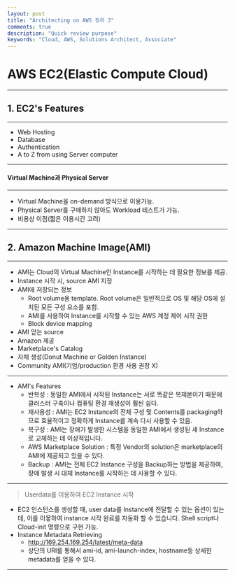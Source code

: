 ```yaml
---
layout: post
title: "Architecting on AWS 정리 3"
comments: true
description: "Quick review purpose"
keywords: "Cloud, AWS, Solutions Architect, Associate"
---
```


# AWS EC2(Elastic Compute Cloud)

* * *

## 1. EC2's Features

* * *

-   Web Hosting
-   Database
-   Authentication
-   A to Z from using Server computer

* * *

#### Virtual Machine과 Physical Server

* * *

-   Virtual Machine을 on-demand 방식으로 이용가능.
-   Physical Server를 구매하지 않아도 Workload 테스트가 가능.
-   비용상 이점(짧은 이용시간 고려)

* * *

## 2. Amazon Machine Image(AMI)

* * *

-   AMI는 Cloud의 Virtual Machine인 Instance를 시작하는 데 필요한 정보를 제공.
-   Instance 시작 시, source AMI 지정
-   AMI에 저장되는 정보
    -   Root volume용 template. Root volume은 일반적으로 OS 및 해당 OS에 설치된 모든 구성 요소를 포함.
    -   AMI를 사용하여 Instance를 시작할 수 있는 AWS 계정 제어 시작 권한
    -   Block device mapping
-   AMI 얻는 source
-   Amazon 제공
-   Marketplace's Catalog
-   자체 생성(Donut Machine or Golden Instance)
-   Community AMI(기엄/production 환경 사용 권장 X)

* * *

-   AMI's Features
    -   반복성 : 동일한 AMI에서 시작된 Instance는 서로 똑같은 복제본이기 때문에 클러스터 구축이나 컴퓨팅 환경 재생성이 훨씬 쉽다.
    -   재사용성 : AMI는 EC2 Instance의 전체 구성 및 Contents를 packaging하므로 효율적이고 정확하게 Instance를 계속 다시 사용할 수 있음.
    -   복구성 : AMI는 장애가 발생한 시스템을 동일한 AMI에서 생성된 새 Instance로 교체하는 데 이상적입니다.
    -   AWS Marketplace Solution : 특정 Vendor의 solution은 marketplace의 AMI에 제공되고 있을 수 있다.
    -   Backup : AMI는 전체 EC2 Instance 구성을 Backup하는 방법을 제공하여, 장애 발생 시 대체 Instance를 시작하는 데 사용할 수 있다.

* * *

> Userdata를 이용하여 EC2 Instance 시작

-   EC2 인스턴스를 생성할 때, user data를 Instance에 전달할 수 있는 옵션이 있는데, 이를 이욯하여 instance 시작 완료를 자동화 할 수 있습니다. Shell script나 Cloud-init 명령으로 구현 가능.
-   Instance Metadata Retrieving
    -   <http://169.254.169.254/latest/meta-data>
    -   상단의 URI를 통해서 ami-id, ami-launch-index, hostname등 상세한 metadata를 얻을 수 있다.

* * *

